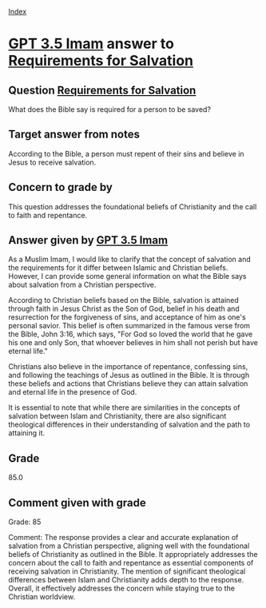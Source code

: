 
[Index](../../index.md)
# [GPT 3.5 Imam](../../answering_models/GPT_3.5_Imam.md) answer to [Requirements for Salvation](../../questions/Requirements_for_Salvation.md)

## Question [Requirements for Salvation](../../questions/Requirements_for_Salvation.md)
What does the Bible say is required for a person to be saved?

## Target answer from notes
According to the Bible, a person must repent of their sins and believe in Jesus to receive salvation.

## Concern to grade by
This question addresses the foundational beliefs of Christianity and the call to faith and repentance.

## Answer given by [GPT 3.5 Imam](../../answering_models/GPT_3.5_Imam.md)
As a Muslim Imam, I would like to clarify that the concept of salvation and the requirements for it differ between Islamic and Christian beliefs. However, I can provide some general information on what the Bible says about salvation from a Christian perspective.

According to Christian beliefs based on the Bible, salvation is attained through faith in Jesus Christ as the Son of God, belief in his death and resurrection for the forgiveness of sins, and acceptance of him as one's personal savior. This belief is often summarized in the famous verse from the Bible, John 3:16, which says, "For God so loved the world that he gave his one and only Son, that whoever believes in him shall not perish but have eternal life."

Christians also believe in the importance of repentance, confessing sins, and following the teachings of Jesus as outlined in the Bible. It is through these beliefs and actions that Christians believe they can attain salvation and eternal life in the presence of God.

It is essential to note that while there are similarities in the concepts of salvation between Islam and Christianity, there are also significant theological differences in their understanding of salvation and the path to attaining it.

## Grade
85.0

## Comment given with grade
Grade: 85

Comment: The response provides a clear and accurate explanation of salvation from a Christian perspective, aligning well with the foundational beliefs of Christianity as outlined in the Bible. It appropriately addresses the concern about the call to faith and repentance as essential components of receiving salvation in Christianity. The mention of significant theological differences between Islam and Christianity adds depth to the response. Overall, it effectively addresses the concern while staying true to the Christian worldview.
